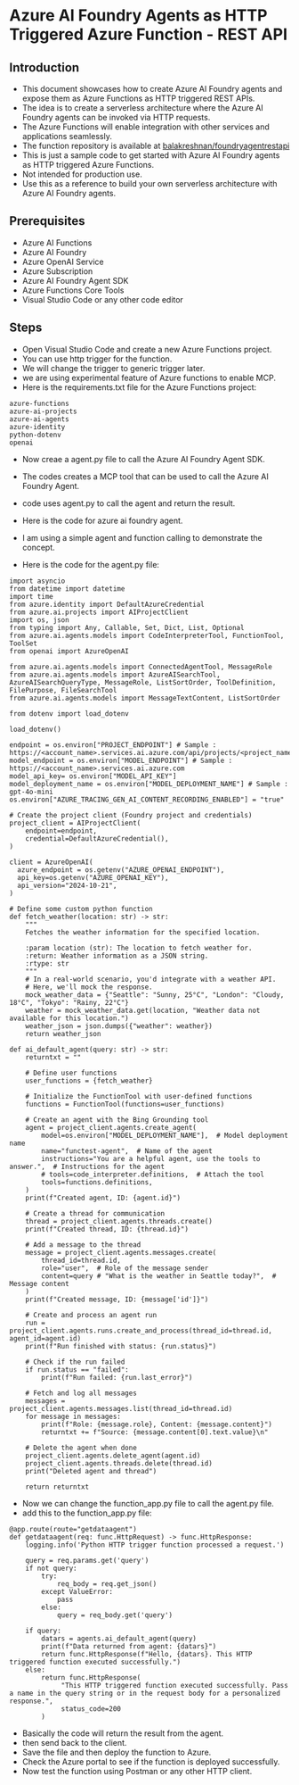 # Azure AI Foundry Agents as HTTP Triggered Azure Function - REST API

## Introduction

- This document showcases how to create Azure AI Foundry agents and expose them as Azure Functions as HTTP triggered REST APIs.
- The idea is to create a serverless architecture where the Azure AI Foundry agents can be invoked via HTTP requests.
- The Azure Functions will enable integration with other services and applications seamlessly.
- The function repository is available at [balakreshnan/foundryagentrestapi](https://github.com/balakreshnan/foundryagentrestapi)
- This is just a sample code to get started with Azure AI Foundry agents as HTTP triggered Azure Functions.
- Not intended for production use.
- Use this as a reference to build your own serverless architecture with Azure AI Foundry agents.

## Prerequisites

- Azure AI Functions
- Azure AI Foundry
- Azure OpenAI Service
- Azure Subscription
- Azure AI Foundry Agent SDK
- Azure Functions Core Tools
- Visual Studio Code or any other code editor

## Steps

- Open Visual Studio Code and create a new Azure Functions project.
- You can use http trigger for the function.
- We will change the trigger to generic trigger later.
- we are using experimental feature of Azure functions to enable MCP.
- Here is the requirements.txt file for the Azure Functions project:

```
azure-functions
azure-ai-projects
azure-ai-agents
azure-identity
python-dotenv
openai
```

- Now creae a agent.py file to call the Azure AI Foundry Agent SDK.
- The codes creates a MCP tool that can be used to call the Azure AI Foundry Agent.
- code uses agent.py to call the agent and return the result.

- Here is the code for azure ai foundry agent.
- I am using a simple agent and function calling to demonstrate the concept.

- Here is the code for the agent.py file:

```
import asyncio
from datetime import datetime
import time
from azure.identity import DefaultAzureCredential
from azure.ai.projects import AIProjectClient
import os, json
from typing import Any, Callable, Set, Dict, List, Optional
from azure.ai.agents.models import CodeInterpreterTool, FunctionTool, ToolSet
from openai import AzureOpenAI

from azure.ai.agents.models import ConnectedAgentTool, MessageRole
from azure.ai.agents.models import AzureAISearchTool, AzureAISearchQueryType, MessageRole, ListSortOrder, ToolDefinition, FilePurpose, FileSearchTool
from azure.ai.agents.models import MessageTextContent, ListSortOrder

from dotenv import load_dotenv

load_dotenv()

endpoint = os.environ["PROJECT_ENDPOINT"] # Sample : https://<account_name>.services.ai.azure.com/api/projects/<project_name>
model_endpoint = os.environ["MODEL_ENDPOINT"] # Sample : https://<account_name>.services.ai.azure.com
model_api_key= os.environ["MODEL_API_KEY"]
model_deployment_name = os.environ["MODEL_DEPLOYMENT_NAME"] # Sample : gpt-4o-mini
os.environ["AZURE_TRACING_GEN_AI_CONTENT_RECORDING_ENABLED"] = "true" 

# Create the project client (Foundry project and credentials)
project_client = AIProjectClient(
    endpoint=endpoint,
    credential=DefaultAzureCredential(),
)

client = AzureOpenAI(
  azure_endpoint = os.getenv("AZURE_OPENAI_ENDPOINT"), 
  api_key=os.getenv("AZURE_OPENAI_KEY"),  
  api_version="2024-10-21",
)

# Define some custom python function
def fetch_weather(location: str) -> str:
    """
    Fetches the weather information for the specified location.

    :param location (str): The location to fetch weather for.
    :return: Weather information as a JSON string.
    :rtype: str
    """
    # In a real-world scenario, you'd integrate with a weather API.
    # Here, we'll mock the response.
    mock_weather_data = {"Seattle": "Sunny, 25°C", "London": "Cloudy, 18°C", "Tokyo": "Rainy, 22°C"}
    weather = mock_weather_data.get(location, "Weather data not available for this location.")
    weather_json = json.dumps({"weather": weather})
    return weather_json

def ai_default_agent(query: str) -> str:
    returntxt = ""

    # Define user functions
    user_functions = {fetch_weather}

    # Initialize the FunctionTool with user-defined functions
    functions = FunctionTool(functions=user_functions)

    # Create an agent with the Bing Grounding tool
    agent = project_client.agents.create_agent(
        model=os.environ["MODEL_DEPLOYMENT_NAME"],  # Model deployment name
        name="functest-agent",  # Name of the agent
        instructions="You are a helpful agent, use the tools to answer.",  # Instructions for the agent
        # tools=code_interpreter.definitions,  # Attach the tool
        tools=functions.definitions,
    )
    print(f"Created agent, ID: {agent.id}")

    # Create a thread for communication
    thread = project_client.agents.threads.create()
    print(f"Created thread, ID: {thread.id}")
    
    # Add a message to the thread
    message = project_client.agents.messages.create(
        thread_id=thread.id,
        role="user",  # Role of the message sender
        content=query # "What is the weather in Seattle today?",  # Message content
    )
    print(f"Created message, ID: {message['id']}")
    
    # Create and process an agent run
    run = project_client.agents.runs.create_and_process(thread_id=thread.id, agent_id=agent.id)
    print(f"Run finished with status: {run.status}")
    
    # Check if the run failed
    if run.status == "failed":
        print(f"Run failed: {run.last_error}")
    
    # Fetch and log all messages
    messages = project_client.agents.messages.list(thread_id=thread.id)
    for message in messages:
        print(f"Role: {message.role}, Content: {message.content}")
        returntxt += f"Source: {message.content[0].text.value}\n"
    
    # Delete the agent when done
    project_client.agents.delete_agent(agent.id)
    project_client.agents.threads.delete(thread.id)
    print("Deleted agent and thread")

    return returntxt
```

- Now we can change the function_app.py file to call the agent.py file.
- add this to the function_app.py file:

```
@app.route(route="getdataagent")
def getdataagent(req: func.HttpRequest) -> func.HttpResponse:
    logging.info('Python HTTP trigger function processed a request.')

    query = req.params.get('query')
    if not query:
        try:
            req_body = req.get_json()
        except ValueError:
            pass
        else:
            query = req_body.get('query')

    if query:
        datars = agents.ai_default_agent(query)
        print(f"Data returned from agent: {datars}")
        return func.HttpResponse(f"Hello, {datars}. This HTTP triggered function executed successfully.")
    else:
        return func.HttpResponse(
             "This HTTP triggered function executed successfully. Pass a name in the query string or in the request body for a personalized response.",
             status_code=200
        )
```

- Basically the code will return the result from the agent.
- then send back to the client.
- Save the file and then deploy the function to Azure.
- Check the Azure portal to see if the function is deployed successfully.
- Now test the function using Postman or any other HTTP client.